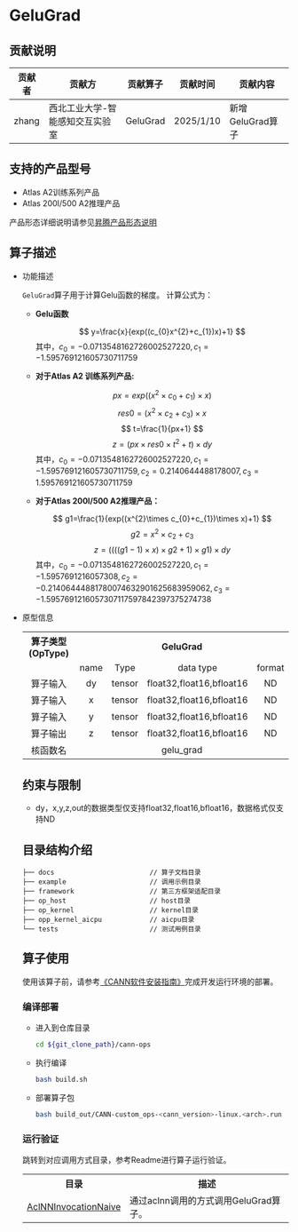 # GeluGrad
## 贡献说明
| 贡献者   | 贡献方              | 贡献算子     | 贡献时间      | 贡献内容         |
|-------|------------------|----------|-----------|--------------|
| zhang | 西北工业大学-智能感知交互实验室 | GeluGrad | 2025/1/10 | 新增GeluGrad算子 |

## 支持的产品型号
- Atlas A2训练系列产品
- Atlas 200I/500 A2推理产品

产品形态详细说明请参见[昇腾产品形态说明](http://www.hiascend.com/document/redirect/CannCommunityProductForm)

## 算子描述

- 功能描述

  `GeluGrad`算子用于计算Gelu函数的梯度。
  计算公式为：

  - **Gelu函数**

    $$
    y=\frac{x}{exp((c_{0}x^{2}+c_{1})x)+1}
    $$
    其中，$c_{0}=-0.0713548162726002527220,c_{1}=-1.595769121605730711759$
  - **对于Atlas A2 训练系列产品:**

    $$
    px=exp((x^{2}\times c_{0}+c_{1})\times x)
    $$
    $$
    res0=(x^{2}\times c_{2}+c_{3})\times x
    $$
    $$
    t=\frac{1}{px+1}
    $$
    $$
    z=(px\times res0\times t^{2}+t)\times dy
    $$
    其中，$c_{0}=-0.0713548162726002527220,c_{1}=-1.595769121605730711759,c_{2}=0.2140644488178007,c_{3}=1.595769121605730711759$
  - **对于Atlas 200I/500 A2推理产品：**

    $$
    g1=\frac{1}{exp((x^{2}\times c_{0}+c_{1})\times x)+1}
    $$
    $$
    g2=x^{2}\times c_{2}+c_{3}
    $$
    $$
    z=((((g1-1)\times x)\times g2+1)\times g1)\times dy
    $$
    其中，$c_{0}=-0.0713548162726002527220,c_{1}=-1.5957691216057308,c_{2}=-0.21406444881780074632901625683959062,c_{3}=-1.5957691216057307117597842397375274738$

- 原型信息

  <table>
<tr><th align="center">算子类型(OpType)</th><th colspan="4" align="center">GeluGrad</th></tr> 
<tr><td align="center"> </td><td align="center">name</td><td align="center">Type</td><td align="center">data type</td><td align="center">format</td></tr>  
<tr><td rowspan="2" align="center">算子输入</td>
<tr><td align="center">dy</td><td align="center">tensor</td><td align="center">float32,float16,bfloat16</td><td align="center">ND</td>
</tr> 
<tr><td rowspan="2" align="center">算子输入</td>
<tr><td align="center">x</td><td align="center">tensor</td><td align="center">float32,float16,bfloat16</td><td align="center">ND</td>
</tr> 
<tr><td rowspan="1" align="center">算子输入</td>
<td align="center">y</td><td align="center">tensor</td><td align="center">float32,float16,bfloat16</td><td align="center">ND</td></tr>
<tr><td rowspan="1" align="center">算子输出</td>
<td align="center">z</td><td align="center">tensor</td><td align="center">float32,float16,bfloat16</td><td align="center">ND</td></tr>    
<tr><td rowspan="1" align="center">核函数名</td><td colspan="4" align="center">gelu_grad</td></tr>  
  </table>

## 约束与限制
- dy，x,y,z,out的数据类型仅支持float32,float16,bfloat16，数据格式仅支持ND

## 目录结构介绍
```
├── docs                        // 算子文档目录
├── example                     // 调用示例目录
├── framework                   // 第三方框架适配目录
├── op_host                     // host目录
├── op_kernel                   // kernel目录
├── opp_kernel_aicpu            // aicpu目录
└── tests                       // 测试用例目录
```

## 算子使用
使用该算子前，请参考[《CANN软件安装指南》](https://hiascend.com/document/redirect/CannCommunityInstSoftware)完成开发运行环境的部署。


### 编译部署
  - 进入到仓库目录

    ```bash
    cd ${git_clone_path}/cann-ops
    ```

  - 执行编译

    ```bash
    bash build.sh
    ```

  - 部署算子包

    ```bash
    bash build_out/CANN-custom_ops-<cann_version>-linux.<arch>.run
    ```

### 运行验证
跳转到对应调用方式目录，参考Readme进行算子运行验证。
<table>
    <th>目录</th><th>描述</th>
    <tr>
        <td><a href="./examples/AclNNInvocationNaive"> AclNNInvocationNaive</td><td>通过aclnn调用的方式调用GeluGrad算子。</td>
    </tr>
</table>
